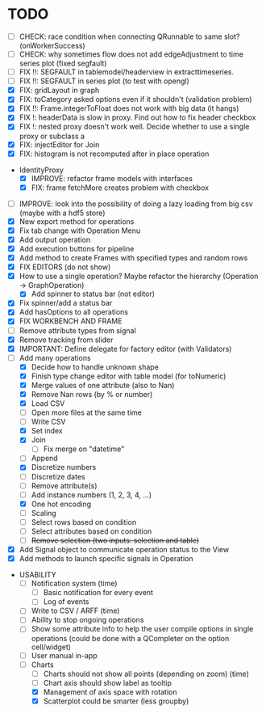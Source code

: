 # TODO
- [ ] CHECK: race condition when connecting QRunnable to same slot? (onWorkerSuccess)
- [ ] CHECK: why sometimes flow does not add edgeAdjustment to time series plot (fixed segfault)
- [ ] FIX !!: SEGFAULT in tablemodel/headerview in extracttimeseries.
- [ ] FIX !!: SEGFAULT in series plot (to test with opengl)
- [x] FIX: gridLayout in graph
- [x] FIX: toCategory asked options even if it shouldn't (validation problem)
- [x] FIX !!: Frame.integerToFloat does not work with big data (it hangs)
- [x] FIX !: headerData is slow in proxy. Find out how to fix header checkbox
- [x] FIX !: nested proxy doesn't work well. Decide whether to use a single proxy or subclass a
- [x] FIX: injectEditor for Join
- [x] FIX: histogram is not recomputed after in place operation
- IdentityProxy
    - [x] IMPROVE: refactor frame models with interfaces
    - [x] FIX: frame fetchMore creates problem with checkbox
- [ ] IMPROVE: look into the possibility of doing a lazy loading from big csv (maybe with a hdf5 store)
- [x] New export method for operations
- [x] Fix tab change with Operation Menu
- [x] Add output operation
- [x] Add execution buttons for pipeline
- [x] Add method to create Frames with specified types and random rows
- [x] FIX EDITORS (do not show)
- [x] How to use a single operation? Maybe refactor the hierarchy (Operation -> GraphOperation)
    - [x] Add spinner to status bar (not editor)
- [x] Fix spinner/add a status bar
- [x] Add hasOptions to all operations
- [x] FIX WORKBENCH AND FRAME
- [ ] Remove attribute types from signal
- [x] Remove tracking from slider
- [x] IMPORTANT: Define delegate for factory editor (with Validators)
- [ ] Add many operations
    - [x] Decide how to handle unknown shape
    - [x] Finish type change editor with table model (for toNumeric)
    - [x] Merge values of one attribute (also to Nan)
    - [x] Remove Nan rows (by % or number)
    - [x] Load CSV
    - [ ] Open more files at the same time
    - [ ] Write CSV
    - [x] Set index
    - [x] Join
        - [ ] Fix merge on "datetime"
    - [ ] Append
    - [x] Discretize numbers
    - [ ] Discretize dates
    - [ ] Remove attribute(s)
    - [ ] Add instance numbers (1, 2, 3, 4, ...)
    - [x] One hot encoding
    - [ ] Scaling
    - [ ] Select rows based on condition
    - [ ] Select attributes based on condition
    - [ ] ~~Remove selection (two inputs: selection and table)~~
- [x] Add Signal object to communicate operation status to the View
- [x] Add methods to launch specific signals in Operation
- USABILITY
    - [ ] Notification system (time)
        - [ ] Basic notification for every event
        - [ ] Log of events
    - [ ] Write to CSV / ARFF (time)
    - [ ] Ability to stop ongoing operations
    - [ ] Show some attribute info to help the user compile options in single operations (could
     be done with a QCompleter on the option cell/widget)
    - [ ] User manual in-app
    - [ ] Charts
        - [ ] Charts should not show all points (depending on zoom) (time)
        - [ ] Chart axis should show label as tooltip
        - [x] Management of axis space with rotation
        - [x] Scatterplot could be smarter (less groupby)
